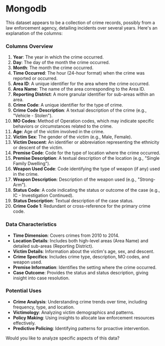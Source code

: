 # Mongodb
This dataset appears to be a collection of crime records, possibly from a law enforcement agency, detailing incidents over several years. Here's an explanation of the columns:

### **Columns Overview**
1. **Year**: The year in which the crime occurred.
2. **Day**: The day of the month the crime occurred.
3. **Month**: The month the crime occurred.
4. **Time Occurred**: The hour (24-hour format) when the crime was reported or occurred.
5. **Area ID**: A unique identifier for the area where the crime occurred.
6. **Area Name**: The name of the area corresponding to the Area ID.
7. **Reporting District**: A more granular identifier for sub-areas within an area.
8. **Crime Code**: A unique identifier for the type of crime.
9. **Crime Code Description**: A textual description of the crime (e.g., "Vehicle - Stolen").
10. **MO Codes**: Method of Operation codes, which may indicate specific behaviors or circumstances related to the crime.
11. **Age**: Age of the victim involved in the crime.
12. **Victim Sex**: The gender of the victim (e.g., Male, Female).
13. **Victim Descent**: An identifier or abbreviation representing the ethnicity or descent of the victim.
14. **Premise Code**: Code for the type of location where the crime occurred.
15. **Premise Description**: A textual description of the location (e.g., "Single Family Dwelling").
16. **Weapon Used Code**: Code identifying the type of weapon (if any) used in the crime.
17. **Weapon Description**: Description of the weapon used (e.g., "Strong-Arm").
18. **Status Code**: A code indicating the status or outcome of the case (e.g., IC - Investigation Continued).
19. **Status Description**: Textual description of the case status.
20. **Crime Code 1**: Redundant or cross-reference for the primary crime code.

### **Data Characteristics**
- **Time Dimension**: Covers crimes from 2010 to 2014.
- **Location Details**: Includes both high-level areas (Area Name) and detailed sub-areas (Reporting District).
- **Victim Details**: Information about the victim's age, sex, and descent.
- **Crime Specifics**: Includes crime type, description, MO codes, and weapon used.
- **Premise Information**: Identifies the setting where the crime occurred.
- **Case Outcome**: Provides the status and status description, giving insight into case resolution.

### **Potential Uses**
- **Crime Analysis**: Understanding crime trends over time, including frequency, type, and location.
- **Victimology**: Analyzing victim demographics and patterns.
- **Policy Making**: Using insights to allocate law enforcement resources effectively.
- **Predictive Policing**: Identifying patterns for proactive intervention.

Would you like to analyze specific aspects of this data?
